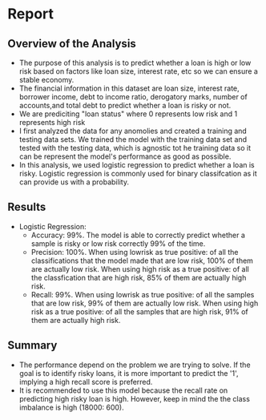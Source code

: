 # Report

## Overview of the Analysis

* The purpose of this analysis is to predict whether a loan is high or low risk based on factors like loan size, interest rate, etc so we can ensure a stable economy.
* The financial information in this dataset are loan size, interest rate, borrower income, debt to income ratio, derogatory marks, number of accounts,and total debt to predict whether a loan is risky or not.
* We are prediciting "loan status" where 0 represents low risk and 1 represents high risk
* I first analyzed the data for any anomolies and created a training and testing data sets. We trained the model with the training data set and tested with the testing data, which is agnostic tot he training data so it can be represent the model's performance as good as possible.
* In this analysis, we used logistic regression to predict whether a loan is risky. Logistic regression is commonly used for binary classifcation as it can provide us with a probability.

## Results

* Logistic Regression:
    * Accuracy: 99%. The model is able to correctly predict whether a sample is risky or low risk correctly 99% of the time.
    * Precision: 100%. When using lowrisk as true positive: of all the classifications that the model made that are low risk, 100% of them are actually low risk. When using high risk as a true positive: of all the classfication that are high risk, 85% of them are actually high risk.
    * Recall: 99%. When using lowrisk as true positive: of all the samples that are low risk, 99% of them are actually low risk. When using high risk as a true positive: of all the samples that are high risk, 91% of them are actually high risk.

## Summary

* The performance depend on the problem we are trying to solve. If the goal is to identify risky loans, it is more important to predict the '1', implying a high recall score is preferred. 
* It is recommended to use this model because the recall rate on predicting high risky loan is high. However, keep in mind the the class imbalance is high (18000: 600).


